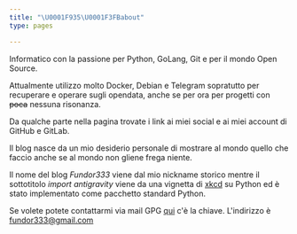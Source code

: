 ```yaml
---
title: "\U0001F935\U0001F3FBabout"
type: pages

---
```

Informatico con la passione per Python, GoLang, Git e per il mondo Open Source.

Attualmente utilizzo molto Docker, Debian e Telegram sopratutto per recuperare e
operare sugli opendata, anche se per ora per progetti con ~~poca~~ nessuna
risonanza.

Da qualche parte nella pagina trovate i link ai miei social e ai miei account di GitHub e GitLab.


Il blog nasce da un mio desiderio personale di mostrare al mondo quello che faccio anche se al mondo non gliene frega niente.

Il nome del blog *Fundor333* viene dal mio nickname storico mentre il sottotitolo *import antigravity* viene da una vignetta di [xkcd](http://xkcd.com/353/) su Python ed è stato implementato come pacchetto standard Python.


Se volete potete contattarmi via mail GPG
[qui](https://keybase.io/fundor333/key.asc) c'è la chiave. L'indirizzo è fundor333@gmail.com
